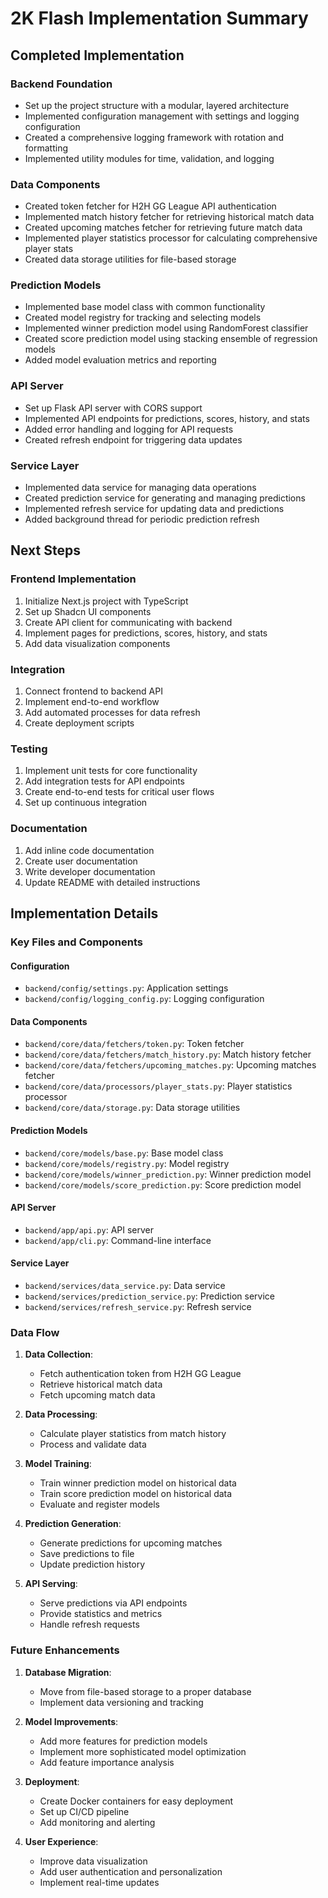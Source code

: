 # 2K Flash Implementation Summary

## Completed Implementation

### Backend Foundation
- Set up the project structure with a modular, layered architecture
- Implemented configuration management with settings and logging configuration
- Created a comprehensive logging framework with rotation and formatting
- Implemented utility modules for time, validation, and logging

### Data Components
- Created token fetcher for H2H GG League API authentication
- Implemented match history fetcher for retrieving historical match data
- Created upcoming matches fetcher for retrieving future match data
- Implemented player statistics processor for calculating comprehensive player stats
- Created data storage utilities for file-based storage

### Prediction Models
- Implemented base model class with common functionality
- Created model registry for tracking and selecting models
- Implemented winner prediction model using RandomForest classifier
- Created score prediction model using stacking ensemble of regression models
- Added model evaluation metrics and reporting

### API Server
- Set up Flask API server with CORS support
- Implemented API endpoints for predictions, scores, history, and stats
- Added error handling and logging for API requests
- Created refresh endpoint for triggering data updates

### Service Layer
- Implemented data service for managing data operations
- Created prediction service for generating and managing predictions
- Implemented refresh service for updating data and predictions
- Added background thread for periodic prediction refresh

## Next Steps

### Frontend Implementation
1. Initialize Next.js project with TypeScript
2. Set up Shadcn UI components
3. Create API client for communicating with backend
4. Implement pages for predictions, scores, history, and stats
5. Add data visualization components

### Integration
1. Connect frontend to backend API
2. Implement end-to-end workflow
3. Add automated processes for data refresh
4. Create deployment scripts

### Testing
1. Implement unit tests for core functionality
2. Add integration tests for API endpoints
3. Create end-to-end tests for critical user flows
4. Set up continuous integration

### Documentation
1. Add inline code documentation
2. Create user documentation
3. Write developer documentation
4. Update README with detailed instructions

## Implementation Details

### Key Files and Components

#### Configuration
- `backend/config/settings.py`: Application settings
- `backend/config/logging_config.py`: Logging configuration

#### Data Components
- `backend/core/data/fetchers/token.py`: Token fetcher
- `backend/core/data/fetchers/match_history.py`: Match history fetcher
- `backend/core/data/fetchers/upcoming_matches.py`: Upcoming matches fetcher
- `backend/core/data/processors/player_stats.py`: Player statistics processor
- `backend/core/data/storage.py`: Data storage utilities

#### Prediction Models
- `backend/core/models/base.py`: Base model class
- `backend/core/models/registry.py`: Model registry
- `backend/core/models/winner_prediction.py`: Winner prediction model
- `backend/core/models/score_prediction.py`: Score prediction model

#### API Server
- `backend/app/api.py`: API server
- `backend/app/cli.py`: Command-line interface

#### Service Layer
- `backend/services/data_service.py`: Data service
- `backend/services/prediction_service.py`: Prediction service
- `backend/services/refresh_service.py`: Refresh service

### Data Flow

1. **Data Collection**:
   - Fetch authentication token from H2H GG League
   - Retrieve historical match data
   - Fetch upcoming match data

2. **Data Processing**:
   - Calculate player statistics from match history
   - Process and validate data

3. **Model Training**:
   - Train winner prediction model on historical data
   - Train score prediction model on historical data
   - Evaluate and register models

4. **Prediction Generation**:
   - Generate predictions for upcoming matches
   - Save predictions to file
   - Update prediction history

5. **API Serving**:
   - Serve predictions via API endpoints
   - Provide statistics and metrics
   - Handle refresh requests

### Future Enhancements

1. **Database Migration**:
   - Move from file-based storage to a proper database
   - Implement data versioning and tracking

2. **Model Improvements**:
   - Add more features for prediction models
   - Implement more sophisticated model optimization
   - Add feature importance analysis

3. **Deployment**:
   - Create Docker containers for easy deployment
   - Set up CI/CD pipeline
   - Add monitoring and alerting

4. **User Experience**:
   - Improve data visualization
   - Add user authentication and personalization
   - Implement real-time updates
